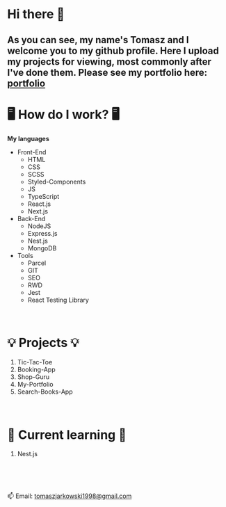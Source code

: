 # Hi there 👋

## As you can see, my name's Tomasz and I welcome you to my github profile. Here I upload my projects for viewing, most commonly after I've done them. Please see my portfolio here: [portfolio](https://tomaszjarkowski.github.io/my-portfolio/)

# 🖥️ How do I work? 🖥️

**My languages**

- Front-End
  - HTML
  - CSS
  - SCSS
  - Styled-Components 
  - JS
  - TypeScript
  - React.js
  - Next.js
- Back-End
  - NodeJS
  - Express.js
  - Nest.js
  - MongoDB
- Tools
  - Parcel
  - GIT
  - SEO
  - RWD
  - Jest
  - React Testing Library
    <br><br><br>

# 💡 Projects 💡

1. Tic-Tac-Toe
2. Booking-App
4. Shop-Guru
6. My-Portfolio
7. Search-Books-App
   <br><br><br>

# 🌱 Current learning 🌱

1. Nest.js

   <br><br><br>

📫 Email: tomaszjarkowski1998@gmail.com

<br><br><br>
